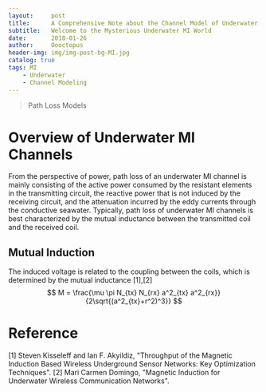 ```yaml
---
layout:     post
title:      A Comprehensive Note about the Channel Model of Underwater Magnetic Induction Communications
subtitle:   Welcome to the Mysterious Underwater MI World
date:       2018-01-26
author:     Oooctopus
header-img: img/img-post-bg-MI.jpg
catalog: true
tags: MI
    - Underwater
    - Channel Modeling
---
```


> Path Loss Models

# Overview of Underwater MI Channels
From the perspective of power, path loss of an underwater MI channel is mainly consisting of the active power consumed by the resistant elements in the transmitting circuit, the reactive power that is not induced by the receiving circuit, and the attenuation incurred by the eddy currents through the conductive seawater. Typically, path loss of underwater MI channels is best characterized by the mutual inductance between the transmitted coil and the received coil. 

## Mutual Induction
The induced voltage is related to the coupling between the coils, which is determined by the mutual inductance [1],[2] 
$$
M = \frac{\mu \pi N_{tx} N_{rx} a^2_{tx} a^2_{rx}}{2\sqrt{(a^2_{tx}+r^2)^3}}
$$


# Reference
[1] Steven Kisseleff and Ian F. Akyildiz, "Throughput of the Magnetic Induction Based Wireless Underground Sensor Networks: Key Optimization Techniques".
[2] Mari Carmen Domingo, "Magnetic Induction for Underwater Wireless Communication Networks".